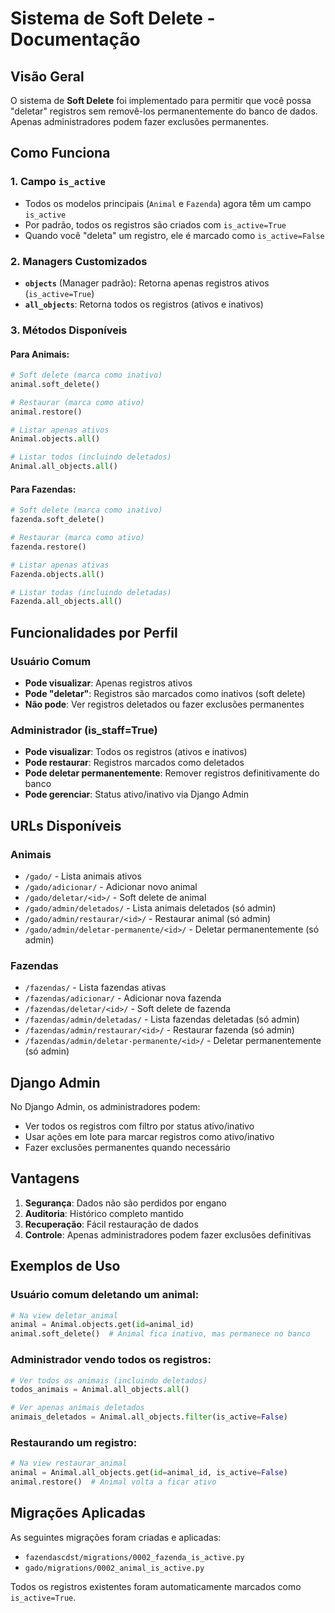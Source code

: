 # Sistema de Soft Delete - Documentação

## Visão Geral

O sistema de **Soft Delete** foi implementado para permitir que você possa "deletar" registros sem removê-los permanentemente do banco de dados. Apenas administradores podem fazer exclusões permanentes.

## Como Funciona

### 1. Campo `is_active`
- Todos os modelos principais (`Animal` e `Fazenda`) agora têm um campo `is_active`
- Por padrão, todos os registros são criados com `is_active=True`
- Quando você "deleta" um registro, ele é marcado como `is_active=False`

### 2. Managers Customizados
- **`objects`** (Manager padrão): Retorna apenas registros ativos (`is_active=True`)
- **`all_objects`**: Retorna todos os registros (ativos e inativos)

### 3. Métodos Disponíveis

#### Para Animais:
```python
# Soft delete (marca como inativo)
animal.soft_delete()

# Restaurar (marca como ativo)
animal.restore()

# Listar apenas ativos
Animal.objects.all()

# Listar todos (incluindo deletados)
Animal.all_objects.all()
```

#### Para Fazendas:
```python
# Soft delete (marca como inativo)
fazenda.soft_delete()

# Restaurar (marca como ativo)
fazenda.restore()

# Listar apenas ativas
Fazenda.objects.all()

# Listar todas (incluindo deletadas)
Fazenda.all_objects.all()
```

## Funcionalidades por Perfil

### Usuário Comum
- **Pode visualizar**: Apenas registros ativos
- **Pode "deletar"**: Registros são marcados como inativos (soft delete)
- **Não pode**: Ver registros deletados ou fazer exclusões permanentes

### Administrador (is_staff=True)
- **Pode visualizar**: Todos os registros (ativos e inativos)
- **Pode restaurar**: Registros marcados como deletados
- **Pode deletar permanentemente**: Remover registros definitivamente do banco
- **Pode gerenciar**: Status ativo/inativo via Django Admin

## URLs Disponíveis

### Animais
- `/gado/` - Lista animais ativos
- `/gado/adicionar/` - Adicionar novo animal
- `/gado/deletar/<id>/` - Soft delete de animal
- `/gado/admin/deletados/` - Lista animais deletados (só admin)
- `/gado/admin/restaurar/<id>/` - Restaurar animal (só admin)
- `/gado/admin/deletar-permanente/<id>/` - Deletar permanentemente (só admin)

### Fazendas
- `/fazendas/` - Lista fazendas ativas
- `/fazendas/adicionar/` - Adicionar nova fazenda
- `/fazendas/deletar/<id>/` - Soft delete de fazenda
- `/fazendas/admin/deletadas/` - Lista fazendas deletadas (só admin)
- `/fazendas/admin/restaurar/<id>/` - Restaurar fazenda (só admin)
- `/fazendas/admin/deletar-permanente/<id>/` - Deletar permanentemente (só admin)

## Django Admin

No Django Admin, os administradores podem:
- Ver todos os registros com filtro por status ativo/inativo
- Usar ações em lote para marcar registros como ativo/inativo
- Fazer exclusões permanentes quando necessário

## Vantagens

1. **Segurança**: Dados não são perdidos por engano
2. **Auditoria**: Histórico completo mantido
3. **Recuperação**: Fácil restauração de dados
4. **Controle**: Apenas administradores podem fazer exclusões definitivas

## Exemplos de Uso

### Usuário comum deletando um animal:
```python
# Na view deletar_animal
animal = Animal.objects.get(id=animal_id)
animal.soft_delete()  # Animal fica inativo, mas permanece no banco
```

### Administrador vendo todos os registros:
```python
# Ver todos os animais (incluindo deletados)
todos_animais = Animal.all_objects.all()

# Ver apenas animais deletados
animais_deletados = Animal.all_objects.filter(is_active=False)
```

### Restaurando um registro:
```python
# Na view restaurar_animal
animal = Animal.all_objects.get(id=animal_id, is_active=False)
animal.restore()  # Animal volta a ficar ativo
```

## Migrações Aplicadas

As seguintes migrações foram criadas e aplicadas:
- `fazendascdst/migrations/0002_fazenda_is_active.py`
- `gado/migrations/0002_animal_is_active.py`

Todos os registros existentes foram automaticamente marcados como `is_active=True`.
